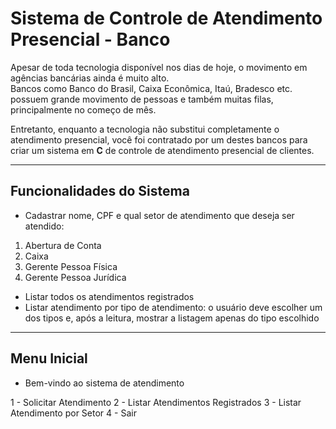 # Sistema de Controle de Atendimento Presencial - Banco

Apesar de toda tecnologia disponível nos dias de hoje, o movimento em agências bancárias ainda é muito alto.  
Bancos como Banco do Brasil, Caixa Econômica, Itaú, Bradesco etc. possuem grande movimento de pessoas e também muitas filas, principalmente no começo de mês.  

Entretanto, enquanto a tecnologia não substitui completamente o atendimento presencial, você foi contratado por um destes bancos para criar um sistema em **C** de controle de atendimento presencial de clientes.

---

## Funcionalidades do Sistema

- Cadastrar nome, CPF e qual setor de atendimento que deseja ser atendido:
1. Abertura de Conta
2. Caixa
3. Gerente Pessoa Física
4. Gerente Pessoa Jurídica
- Listar todos os atendimentos registrados
- Listar atendimento por tipo de atendimento: o usuário deve escolher um dos tipos e, após a leitura, mostrar a listagem apenas do tipo escolhido

---

## Menu Inicial

- Bem-vindo ao sistema de atendimento

1 - Solicitar Atendimento
2 - Listar Atendimentos Registrados
3 - Listar Atendimento por Setor
4 - Sair
